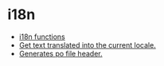 # i18n
* [i18n functions](README.md)
* [Get text translated into the current locale.](gettext.md)
* [Generates po file header.](poheader.md)

